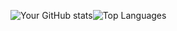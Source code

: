 <div style="display: flex;">

![Your GitHub stats](https://github-readme-stats.vercel.app/api?username=zorncbllr&show_icons=true&theme=dark&bg_color=0A1128&title_color=5E81AC&text_color=ECEFF4&icon_color=88C0D0&border_color=3B4252&hide_border=false)

![Top Languages](https://github-readme-stats.vercel.app/api/top-langs/?username=zorncbllr&layout=compact)

<div>
